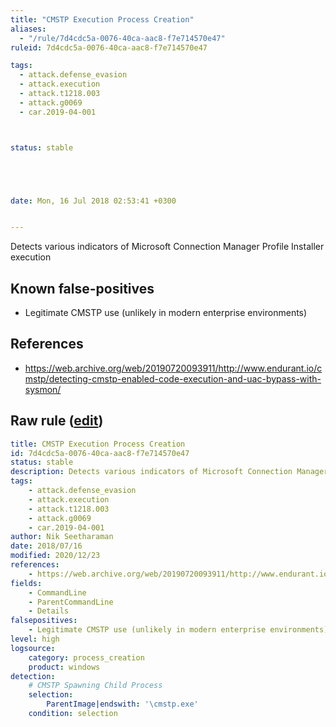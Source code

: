 ```yaml
---
title: "CMSTP Execution Process Creation"
aliases:
  - "/rule/7d4cdc5a-0076-40ca-aac8-f7e714570e47"
ruleid: 7d4cdc5a-0076-40ca-aac8-f7e714570e47

tags:
  - attack.defense_evasion
  - attack.execution
  - attack.t1218.003
  - attack.g0069
  - car.2019-04-001



status: stable





date: Mon, 16 Jul 2018 02:53:41 +0300


---
```


Detects various indicators of Microsoft Connection Manager Profile Installer execution

<!--more-->


## Known false-positives

* Legitimate CMSTP use (unlikely in modern enterprise environments)



## References

* https://web.archive.org/web/20190720093911/http://www.endurant.io/cmstp/detecting-cmstp-enabled-code-execution-and-uac-bypass-with-sysmon/


## Raw rule ([edit](https://github.com/SigmaHQ/sigma/edit/master/rules/windows/process_creation/proc_creation_win_cmstp_execution_by_creation.yml))
```yaml
title: CMSTP Execution Process Creation
id: 7d4cdc5a-0076-40ca-aac8-f7e714570e47
status: stable
description: Detects various indicators of Microsoft Connection Manager Profile Installer execution
tags:
    - attack.defense_evasion
    - attack.execution
    - attack.t1218.003
    - attack.g0069
    - car.2019-04-001
author: Nik Seetharaman
date: 2018/07/16
modified: 2020/12/23
references:
    - https://web.archive.org/web/20190720093911/http://www.endurant.io/cmstp/detecting-cmstp-enabled-code-execution-and-uac-bypass-with-sysmon/
fields:
    - CommandLine
    - ParentCommandLine
    - Details
falsepositives:
    - Legitimate CMSTP use (unlikely in modern enterprise environments)
level: high
logsource:
    category: process_creation
    product: windows
detection:
    # CMSTP Spawning Child Process
    selection:
        ParentImage|endswith: '\cmstp.exe'
    condition: selection

```
